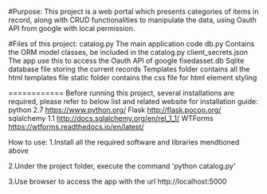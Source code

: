 #Purpose:
This project is a web portal which presents categories of items in record, along with CRUD functionalities to manipulate the data, using Oauth API from google with local permission.


#Files of this project:
catalog.py		The main application code
db.py			Contains the ORM model classes, be included in the catalog.py
client_secrets.json	The app use this to access the Oauth API of google
fixedasset.db		Sqlite database file storing the current records
Templates folder	contains all the html templates file
static folder		contains the css file for html element styling

============
Before running this project, several installations are required, please refer to below list and related website for installation guide:
python 2.7	https://www.python.org/
Flask		http://flask.pocoo.org/
sqlalchemy 1.1	http://docs.sqlalchemy.org/en/rel_1_1/
WTForms		https://wtforms.readthedocs.io/en/latest/	


How to use:
1.Install all the required software and libraries mendtioned above

2.Under the project folder, execute the command 'python catalog.py'

3.Use browser to access the app with the url http://localhost:5000
